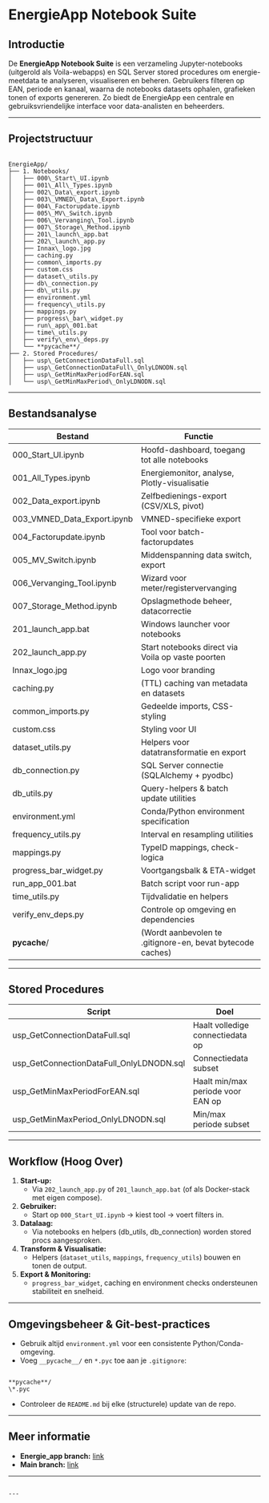 
# EnergieApp Notebook Suite

## Introductie

De **EnergieApp Notebook Suite** is een verzameling Jupyter-notebooks (uitgerold als Voila-webapps) en SQL Server stored procedures om energie-meetdata te analyseren, visualiseren en beheren. Gebruikers filteren op EAN, periode en kanaal, waarna de notebooks datasets ophalen, grafieken tonen of exports genereren. Zo biedt de EnergieApp een centrale en gebruiksvriendelijke interface voor data-analisten en beheerders.

---

## Projectstructuur

```

EnergieApp/
├── 1. Notebooks/
│   ├── 000\_Start\_UI.ipynb
│   ├── 001\_All\_Types.ipynb
│   ├── 002\_Data\_export.ipynb
│   ├── 003\_VMNED\_Data\_Export.ipynb
│   ├── 004\_Factorupdate.ipynb
│   ├── 005\_MV\_Switch.ipynb
│   ├── 006\_Vervanging\_Tool.ipynb
│   ├── 007\_Storage\_Method.ipynb
│   ├── 201\_launch\_app.bat
│   ├── 202\_launch\_app.py
│   ├── Innax\_logo.jpg
│   ├── caching.py
│   ├── common\_imports.py
│   ├── custom.css
│   ├── dataset\_utils.py
│   ├── db\_connection.py
│   ├── db\_utils.py
│   ├── environment.yml
│   ├── frequency\_utils.py
│   ├── mappings.py
│   ├── progress\_bar\_widget.py
│   ├── run\_app\_001.bat
│   ├── time\_utils.py
│   ├── verify\_env\_deps.py
│   └── **pycache**/
├── 2. Stored Procedures/
│   ├── usp\_GetConnectionDataFull.sql
│   ├── usp\_GetConnectionDataFull\_OnlyLDNODN.sql
│   ├── usp\_GetMinMaxPeriodForEAN.sql
│   └── usp\_GetMinMaxPeriod\_OnlyLDNODN.sql

```

---

## Bestandsanalyse

| Bestand                   | Functie                                                      |
|---------------------------|--------------------------------------------------------------|
| 000_Start_UI.ipynb        | Hoofd-dashboard, toegang tot alle notebooks                  |
| 001_All_Types.ipynb       | Energiemonitor, analyse, Plotly-visualisatie                |
| 002_Data_export.ipynb     | Zelfbedienings-export (CSV/XLS, pivot)                       |
| 003_VMNED_Data_Export.ipynb | VMNED-specifieke export                                  |
| 004_Factorupdate.ipynb    | Tool voor batch-factorupdates                                |
| 005_MV_Switch.ipynb       | Middenspanning data switch, export                          |
| 006_Vervanging_Tool.ipynb | Wizard voor meter/registervervanging                         |
| 007_Storage_Method.ipynb  | Opslagmethode beheer, datacorrectie                         |
| 201_launch_app.bat        | Windows launcher voor notebooks                              |
| 202_launch_app.py         | Start notebooks direct via Voila op vaste poorten           |
| Innax_logo.jpg            | Logo voor branding                                           |
| caching.py                | (TTL) caching van metadata en datasets                      |
| common_imports.py         | Gedeelde imports, CSS-styling                               |
| custom.css                | Styling voor UI                                              |
| dataset_utils.py          | Helpers voor datatransformatie en export                    |
| db_connection.py          | SQL Server connectie (SQLAlchemy + pyodbc)                  |
| db_utils.py               | Query-helpers & batch update utilities                      |
| environment.yml           | Conda/Python environment specification                      |
| frequency_utils.py        | Interval en resampling utilities                            |
| mappings.py               | TypeID mappings, check-logica                               |
| progress_bar_widget.py    | Voortgangsbalk & ETA-widget                                 |
| run_app_001.bat           | Batch script voor run-app                                   |
| time_utils.py             | Tijdvalidatie en helpers                                    |
| verify_env_deps.py        | Controle op omgeving en dependencies                        |
| __pycache__/              | (Wordt aanbevolen te .gitignore-en, bevat bytecode caches)  |

---

## Stored Procedures

| Script                                      | Doel                                 |
|----------------------------------------------|--------------------------------------|
| usp_GetConnectionDataFull.sql                | Haalt volledige connectiedata op     |
| usp_GetConnectionDataFull_OnlyLDNODN.sql     | Connectiedata subset                 |
| usp_GetMinMaxPeriodForEAN.sql                | Haalt min/max periode voor EAN op    |
| usp_GetMinMaxPeriod_OnlyLDNODN.sql           | Min/max periode subset               |

---

## Workflow (Hoog Over)

1. **Start-up:**  
   - Via `202_launch_app.py` of `201_launch_app.bat` (of als Docker-stack met eigen compose).
2. **Gebruiker:**  
   - Start op `000_Start_UI.ipynb` → kiest tool → voert filters in.
3. **Datalaag:**  
   - Via notebooks en helpers (db_utils, db_connection) worden stored procs aangesproken.
4. **Transform & Visualisatie:**  
   - Helpers (`dataset_utils`, `mappings`, `frequency_utils`) bouwen en tonen de output.
5. **Export & Monitoring:**  
   - `progress_bar_widget`, caching en environment checks ondersteunen stabiliteit en snelheid.

---

## Omgevingsbeheer & Git-best-practices

- Gebruik altijd `environment.yml` voor een consistente Python/Conda-omgeving.
- Voeg `__pycache__/` en `*.pyc` toe aan je `.gitignore`:
```

**pycache**/
\*.pyc

```
- Controleer de `README.md` bij elke (structurele) update van de repo.

---

## Meer informatie

- **Energie_app branch:** [link](https://github.com/SvB966/EnergieApp/tree/Energie_app)
- **Main branch:** [link](https://github.com/SvB966/EnergieApp/tree/main)

---

```

---

